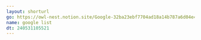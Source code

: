 ```yaml
---
layout: shorturl
go: https://owl-nest.notion.site/Google-32ba23ebf7704ad18a14b787a6d04e4f
name: google list
dt: 240531105521
---
```

